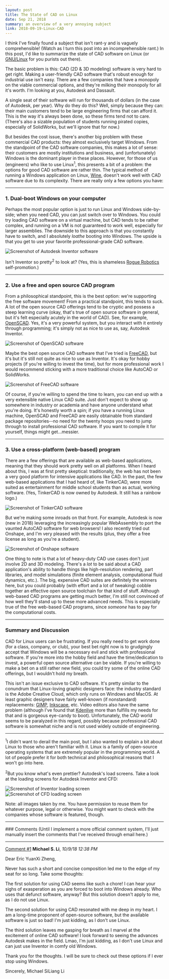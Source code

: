 ```yaml
---
layout: post
title: The State of CAD on Linux
date: Sep 21, 2018
summary: an overview of a very annoying subject
link: 2018-09-19-Linux-CAD
---
```


I think I've finally found a subject that isn't rant-y and is vaguely comprehensible! (Watch as I turn this post into an incomprehensible rant.) In this post, I'd like to summarize the state of CAD software on Linux (or [GNU/Linux](https://www.gnu.org/gnu/linux-and-gnu.en.html) for you purists out there).

The basic problem is this: CAD (2D & 3D modeling) software is very hard to get right. Making a user-friendly CAD software that's robust enough for industrial use isn't easy. There are a few companies that have a monopoly on the viable commercial options, and they're milking their monopoly for all it's worth. I'm looking at you, Autodesk and Dassault.

A single seat of their software will run for thousands of dollars (in the case of Autodesk, per year). Why do they do this? Well, simply because they can: their main customers tend to be large engineering firms that can afford it. This is the way it's always been done, so these firms tend not to care. (There's also a sizable population of students running pirated copies, especially of SolidWorks, but we'll ignore that for now.)

But besides the cost issue, there's another big problem with these commercial CAD products: they almost exclusively target Windows. From the standpoint of the CAD software companies, this makes a lot of sense: their customers are mostly institutions and business, and (unfortunately) Windows is the dominant player in these places. However, for those of us (engineers) who like to use Linux<sup>1</sup>, this presents a bit of a problem: the options for good CAD software are rather thin. The typical method of running a Windows application on Linux, [Wine](https://www.winehq.org/), doesn't work well with CAD software due to its complexity. There are really only a few options you have:

---
### 1. Dual-boot Windows on your computer
Perhaps the most popular option is just to run Linux and Windows side-by-side; when you need CAD, you can just switch over to Windows. You could try loading CAD software on a virtual machine, but CAD tends to be rather complex, and running on a VM is not guaranteed to work well, especially for larger assemblies. The downside to this approach is that you constantly have to switch, and I absolutely *loathe* booting into Windows. The upside is that you get to use your favorite professional-grade CAD software.

<img alt="Screenshot of Autodesk Inventor software" src="../../img/inventor_nemo_rov.png">

Isn't Inventor so pretty<sup>2</sup> to look at? (Yes, this is shameless [Rogue Robotics](https://www.marinetech.org/files/marine/files/ROV%20Competition/2018%20competition/Team%20Documentation/RANGER/RogueRobotics_RogueUnderwaterSolutions_TechnicalDocumentation_2018.pdf) self-promotion.)

---
### 2. Use a free and open source CAD program
From a philosophical standpoint, this is the best option: we're supporting the free software movement! From a practical standpoint, this tends to suck. A lot of the open source CAD offerings tend to be cryptic and possess a steep learning curve (okay, that's true of open source software in general, but it's felt especially acutely in the world of CAD). See, for example, [OpenSCAD](http://www.openscad.org/). Yes, it's a very powerful system, but you interact with it entirely through programming; it's simply not as nice to use as, say, Autodesk Inventor.

<img alt="Screenshot of OpenSCAD software" src="../../img/openscad.png">

Maybe the best open source CAD software that I've tried is [FreeCAD](https://www.freecadweb.org/), but it's but it's still not quite as nice to use as Inventor. It's okay for hobby projects (if you're willing to invest the time), but for more professional work I would recommend sticking with a more traditional choice like AutoCAD or SolidWorks.

<img alt="Screenshot of FreeCAD software" src="../../img/freecad.png">

Of course, if you're willing to spend the time to learn, you can end up with a very extensible native Linux CAD suite. Just don't expect to show up somewhere in industry or academia and have anyone understand what you're doing. It's honestly worth a spin; if you have a running Linux machine, OpenSCAD and FreeCAD are easily obtainable from standard package repositories--no need for the twenty hoops you need to jump through to install professional CAD software. If you want to compile it for yourself, things might get...messier.

---
### 3. Use a cross-platform (web-based) program
There are a few offerings that are available as web-based applications, meaning that they should work pretty well on all platforms. When I heard about this, I was at first pretty skeptical: traditionally, the web has not been a very good platform for intensive applications like CAD. In the past, the few web-based applications that I had heard of, like TinkerCAD, were more suited as entertainment for middle school students than as actual, working software. (Yes, TinkerCAD is now owned by Autodesk. It still has a rainbow logo.)

<img alt="Screenshot of TinkerCAD software" src="../../img/tinkercad.png">

But we're making some inroads on that front. For example, Autodesk is now (new in 2018) leveraging the increasingly popular WebAssembly to port the vaunted AutoCAD software for web browsers! I also recently tried out Onshape, and I'm very pleased with the results (plus, they offer a free license as long as you're a student).

<img alt="Screenshot of Onshape software" src="../../img/onshape.png">

One thing to note is that a lot of heavy-duty CAD use cases don't just involve 2D and 3D modeling. There's a *lot* to be said about a CAD application's ability to handle things like high-resolution rendering, part libraries, and model simulations (finite element analysis, computational fluid dynamics, etc.). The big, expensive CAD suites are definitely the winners here, but you could probably (with effort and a lot of tweaking) cobble together an effective open source toolchain for that kind of stuff. Although web-based CAD programs are getting much better, I'm still not convinced of how well they'll stand up to these more advanced needs. This is especially true of the free web-based CAD programs, since *someone* has to pay for the computational costs.

---
### Summary and Discussion
CAD for Linux users can be frustrating. If you really need to get work done (for a class, company, or club), your best bet right now is to grudgingly accept that Windows will be a necessary evil and stick with professional software. If you're more into the hobby field and have the time/dedication to invest, a powerful open source alternative can be viable. If you're willing to make a bet on a still rather new field, you could try some of the online CAD offerings, but I wouldn't hold my breath.

This isn't an issue exclusive to CAD software. It's pretty similar to the conundrum that Linux-loving graphic designers face: the industry standard is the Adobe Creative Cloud, which only runs on Windows and MacOS. At least graphic designers have fairly well-known (if nonstandard) replacements: [GIMP](https://www.gimp.org/), [Inkscape](https://inkscape.org/en/), etc. Video editors also have the same problem (although I've found that [Kdenlive](https://kdenlive.org/en/) more than fulfills my needs for that and is gorgeous eye-candy to boot). Unfortunately, the CAD world seems to be paralyzed in this regard, possibly because professional CAD software is somewhat niche and is not used widely outside of engineering.

---
<sup>1</sup>I didn't want to derail the main post, but I also wanted to explain a bit about Linux to those who aren't familiar with it. Linux is a family of open-source operating systems that are extremely popular in the programming world. A lot of people prefer it for both technical and philosophical reasons that I won't go into here.

<sup>2</sup>But you know what's even prettier? Autodesk's load screens. Take a look at the loading screens for Autodesk Inventor and CFD:

<img alt="Screenshot of Inventor loading screen" src="../../img/inventor_load_screen.png" style="max-height: 200px;"> <img alt="Screenshot of CFD loading screen" src="../../img/cfd_load_screen.png" style="max-height: 200px;">

Note: all images taken by me. You have permission to reuse them for whatever purpose, legal or otherwise. You might want to check with the companies whose software is featured, though.

<hr style="background-color: black; border-color: black;">
### Comments
(Until I implement a more official comment system, I'll just manually insert the comments that I've received through email here.)

---
<a name="comment1" href="#comment1">Comment #1</a> **Michael S. Li**, *10/9/18 12:38 PM*

Dear Eric YuanXi Zheng,

Never has such a short and concise composition led me to the edge of my seat for so long. Take some thoughts:

The first solution for using CAD seems like such a chore! I can hear your sighs of exasperation as you are forced to boot into Windows already. Who uses that defunct software, anyway? But this solution doesn't apply to me, as I do not use Linux.

The second solution for using CAD resonated with me deep in my heart. I am a long-time proponent of open-source software, but the available software is just so bad! I'm just kidding, as I don't use Linux.

The third solution leaves me gasping for breath as I marvel at the excitement of online CAD software! I look forward to seeing the advances Autodesk makes in the field. Lmao, I'm just kidding, as I don't use Linux and can just use Inventor in comfy old Windows.

Thank you for the thoughts. I will be sure to check out these options if I ever stop using Windows.

Sincerely, 
Michael SiLiang Li
